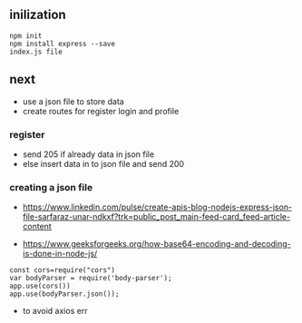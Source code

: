 ## inilization
```
npm init
npm install express --save
index.js file
```
## next
- use a json file to store data
- create routes for register login and profile
### register
- send 205 if already data in json file
- else insert data in to json file and send 200 
### creating a json file
- https://www.linkedin.com/pulse/create-apis-blog-nodejs-express-json-file-sarfaraz-unar-ndkxf?trk=public_post_main-feed-card_feed-article-content


- https://www.geeksforgeeks.org/how-base64-encoding-and-decoding-is-done-in-node-js/

```
const cors=require("cors")
var bodyParser = require('body-parser');
app.use(cors())
app.use(bodyParser.json()); 
```
- to avoid axios err
